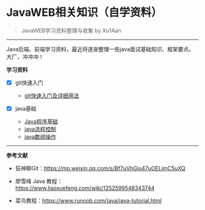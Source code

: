 # JavaWEB相关知识（自学资料）
> JavaWEB学习资料整理与收集 by Xu1Aan
---
Java后端、前端学习资料，最近将逐渐整理一些java面试基础知识、框架要点。大厂，冲冲冲！

**学习资料**

- [x] git快速入门
  - [git快速入门及详细用法](./markdown/git用法.md)

- [x] java基础
  - [Java程序基础](./markdown/java基础.md)
  - [java流程控制](./markdown/java流程控制.md)
  - [java数组操作](./markdown/java数组操作.md)

---

**参考文献**

- 狂神聊Git：https://mp.weixin.qq.com/s/Bf7uVhGiu47uOELjmC5uXQ

- 廖雪峰 Java 教程：https://www.liaoxuefeng.com/wiki/1252599548343744

- 菜鸟教程：https://www.runoob.com/java/java-tutorial.html 

